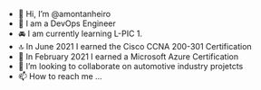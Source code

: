 - 👋 Hi, I’m @amontanheiro
- 👀 I am a DevOps Engineer
- 🚘 I am currently learning L-PIC 1.
- 🔝 In June 2021 I earned the Cisco CCNA 200-301 Certification
- 🚀 In February 2021 I earned a Microsoft Azure Certification 
- 🚁 I’m looking to collaborate on automotive industry projetcts
- 📫 How to reach me ...

<!---
amontanheiro/amontanheiro is a ✨ special ✨ repository because its `README.md` (this file) appears on your GitHub profile.
You can click the Preview link to take a look at your changes.
--->
